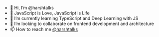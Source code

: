 - 👋 Hi, I’m @harshtalks
- 🤍 JavaScript is Love, JavaScript is Life
- 🌱 I’m currently learning TypeScript and Deep Learning with JS
- 💞️ I’m looking to collaborate on frontend development and architecture
- 📫 How to reach me [@harshtalks](https://instagram.com/harshtalks)

<!---
harshtalks/harshtalks is a ✨ special ✨ repository because its `README.md` (this file) appears on your GiCancel changestHub profile.
You can click the Preview link to take a look at your changes.
--->
